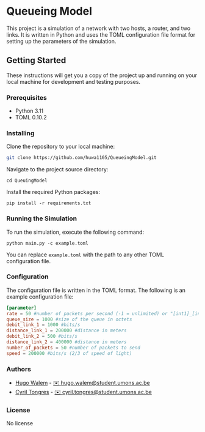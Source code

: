 # Queueing Model

This project is a simulation of a network with two hosts, a router, and two links. It is written in Python and uses the TOML configuration file format for setting up the parameters of the simulation.

## Getting Started

These instructions will get you a copy of the project up and running on your local machine for development and testing purposes.

### Prerequisites

- Python 3.11
- TOML 0.10.2

### Installing

Clone the repository to your local machine:

```bash
git clone https://github.com/huwa1105/QueueingModel.git
```

Navigate to the project source directory:

```
cd QueuingModel
```

Install the required Python packages:

```
pip install -r requirements.txt
```

### Running the Simulation
To run the simulation, execute the following command:

```
python main.py -c example.toml
```

You can replace `example.toml` with the path to any other TOML configuration file.

### Configuration
The configuration file is written in the TOML format. The following is an example configuration file:

```toml
[parameter]
rate = 50 #number of packets per second (-1 = unlimited) or "[int1]_[int2]" for burst of int1 packets every int2 seconds
queue_size = 1000 #size of the queue in octets
debit_link_1 = 1000 #bits/s
distance_link_1 = 200000 #distance in meters
debit_link_2 = 500 #bits/s
distance_link_2 = 400000 #distance in meters
number_of_packets = 50 #number of packets to send
speed = 200000 #bits/s (2/3 of speed of light)
```

### Authors
- [Hugo Walem](https://moodle.umons.ac.be/user/view.php?id=57125&course=176) - [✉️ hugo.walem@student.umons.ac.be](mailto:hugo.walem@student.umons.ac.be)
- [Cyril Tongres](https://moodle.umons.ac.be/user/view.php?id=55192&course=176) - [✉️ cyril.tongres@student.umons.ac.be](mailto:cyril.tongres@student.umons.ac.be)

### License
No license